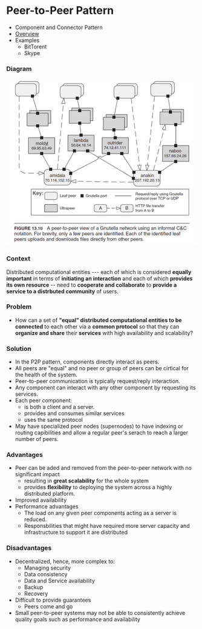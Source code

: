# Peer-to-Peer Pattern

- Component and Connector Pattern
- [Overview](../images/p2p_overview.png)
- Examples
  - BitTorent
  - Skype

### Diagram
<img src="../images/p2p_pattern.png">

### Context
Distributed computational entities --- each of which is considered **equally important** in terms of **initiating an interaction** and each of which **provides its own resource** -- need to **cooperate and collaborate** to **provide a service to a distrbuted community** of users.

### Problem
- How can a set of **"equal" distributed computational entities to be connected** to each other via a **common protocol** so that they can **organize and share** their **services** with high availability and scalability?

### Solution
- In the P2P pattern, components directly interact as peers.
- All peers are "equal" and no peer or group of peers can be cirtical for the health of the system.
- Peer-to-peer communication is typically request/reply interaction.
- Any component can interact with any other component by requesting its services.
- Each peer component:
  - is both a client and a server.
  - provides and consumes similar services
  - uses the same protocol
- May have specialized peer nodes (supernodes) to have indexing or routing capibilities and allow a regular peer's serach to reach a larger number of peers.

### Advantages
- Peer can be aded and removed from the peer-to-peer network with no significant impact
  - resulting in **great scalability** for the whole system
  - provides **flexibility** to deploying the system across a  highly distributed platform.
- Improved availability
- Performance advantages
  - The load on any given peer components acting as a server is reduced.
  - Responsbilities that might have required more server capacity and infrastructure to support it are distributed

### Disadvantages
- Decentralized, hence, more complex to:
  - Managing security
  - Data consistency
  - Data and Service availability
  - Backup
  - Recovery
- Difficult to provide guarantees
  - Peers come and go
- Small peer-to-peer systems may not be able to consistently achieve quality goals such as performance and availability

